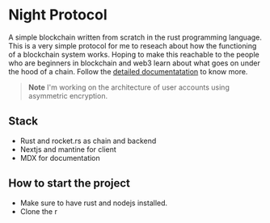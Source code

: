 # Night Protocol
A simple blockchain written from scratch in the rust programming language. This is a very simple protocol for me to reseach about how the functioning of a blockchain system works. Hoping to make this reachable to the people who are beginners in blockchain and web3 learn about what goes on under the hood of a chain. Follow the [detailed documentatation](https://night-protocol.netlify.app/explore) to know more.

> **Note**
> I'm working on the architecture of user accounts using asymmetric encryption.

## Stack
- Rust and rocket.rs as chain and backend
- Nextjs and mantine for client
- MDX for documentation

## How to start the project
- Make sure to have rust and nodejs installed.
- Clone the r